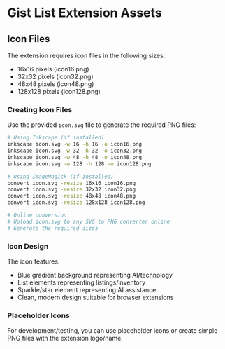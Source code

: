 # Gist List Extension Assets

## Icon Files

The extension requires icon files in the following sizes:
- 16x16 pixels (icon16.png)
- 32x32 pixels (icon32.png)  
- 48x48 pixels (icon48.png)
- 128x128 pixels (icon128.png)

### Creating Icon Files

Use the provided `icon.svg` file to generate the required PNG files:

```bash
# Using Inkscape (if installed)
inkscape icon.svg -w 16 -h 16 -o icon16.png
inkscape icon.svg -w 32 -h 32 -o icon32.png
inkscape icon.svg -w 48 -h 48 -o icon48.png
inkscape icon.svg -w 128 -h 128 -o icon128.png

# Using ImageMagick (if installed)
convert icon.svg -resize 16x16 icon16.png
convert icon.svg -resize 32x32 icon32.png
convert icon.svg -resize 48x48 icon48.png
convert icon.svg -resize 128x128 icon128.png

# Online conversion
# Upload icon.svg to any SVG to PNG converter online
# Generate the required sizes
```

### Icon Design

The icon features:
- Blue gradient background representing AI/technology
- List elements representing listings/inventory
- Sparkle/star element representing AI assistance
- Clean, modern design suitable for browser extensions

### Placeholder Icons

For development/testing, you can use placeholder icons or create simple PNG files with the extension logo/name.
